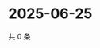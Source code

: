 # 2025-06-25

共 0 条

<!-- BEGIN ZHIHUVIDEO -->
<!-- 最后更新时间 Wed Jun 25 2025 07:11:07 GMT+0800 (China Standard Time) -->

<!-- END ZHIHUVIDEO -->
